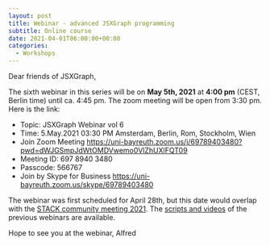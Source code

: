 ```yaml
---
layout: post
title: Webinar - advanced JSXGraph programming
subtitle: Online course
date: 2021-04-01T06:00:00+00:00
categories:
  - Workshops
---
```


Dear friends of JSXGraph,

The sixth webinar in this series will be on **May 5th, 2021** at **4:00 pm** (CEST, Berlin time)
until ca. 4:45 pm. The zoom meeting will be open from 3:30 pm.
Here is the link:


- Topic: JSXGraph Webinar vol 6
- Time: 5.May.2021 03:30 PM Amsterdam, Berlin, Rom, Stockholm, Wien
- Join Zoom Meeting <https://uni-bayreuth.zoom.us/j/69789403480?pwd=dWJGSmpJdWtOMDVwemo0VlZhUXlFQT09>
- Meeting ID: 697 8940 3480
- Passcode: 566767
- Join by Skype for Business <https://uni-bayreuth.zoom.us/skype/69789403480>

The webinar was first scheduled for April 28th, but this date would overlap with the 
[STACK community meeting 2021](https://www.stack21.edu.ee/).
The [scripts and videos](/wp/docs) of the previous webinars are available.

Hope to see you at the webinar,
Alfred


